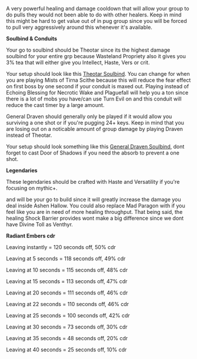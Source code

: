 **<a href="https://www.wowhead.com/spell=316958/ashen-hallow" data-wowhead="spell=316958"></a>**

A very powerful healing and damage cooldown that will allow your group to do pulls they would not been able to do with other healers. Keep in mind this might be hard to get value out of in pug group since you will be forced to pull very aggressively around this whenever it's available.

**Soulbind & Conduits**

Your go to soulbind should be Theotar since its the highest damage soulbind for your entire grp because Wasteland Propriety also it gives you 3% tea that will either give you Intellect, Haste, Vers or crit.

Your setup should look like this [Theotar Soulbind](https://www.wowhead.com/soulbind-calc/venthyr/theotar-the-mad-duke/paladin/Awa-774CBS1ECBUtdAgSBTD0CCUwEAgiFStjCDUsqgg). You can change 
<a href="https://www.wowhead.com/spell=339316/echoing-blessings" data-wowhead="spell=339316"></a> for 
<a href="https://www.wowhead.com/spell=339124/pure-concentration" data-wowhead="spell=339124"></a> when you are playing Mists of Tirna Scithe because this will reduce the fear effect on first boss by one second if your conduit is maxed out. Playing <a href="https://www.wowhead.com/spell=339292/wrench-evil" data-wowhead="spell=339292"></a> instead of Echoing Blessing for Necrotic Wake and Plaguefall will help you a ton since there is a lot of mobs you have/can use Turn Evil on and this conduit will reduce the cast timer by a large amount.

General Draven should generally only be played if it would allow you surviving a one shot or if you're pugging 24+ keys. Keep in mind that you are losing out on a noticable amount of group damage by playing Draven instead of Theotar.

Your setup should look something like this [General Draven Soulbind](https://www.wowhead.com/soulbind-calc/venthyr/general-draven/paladin/Awa-b5YDBS10ChUtRAolLVwKEgUwEAolMPQKIRUrYwo), dont forget to cast Door of Shadows if you need the absorb to prevent a one shot.

**Legendaries**

These legendaries should be crafted with Haste and Versatility if you're focusing on mythic+.

<a href="https://www.wowhead.com/spell=355447/radiant-embers" data-wowhead="spell=355447"></a> and <a href="https://www.wowhead.com/spell=337594/the-mad-paragon" data-wowhead="spell=337594"></a> will be your go to build since it will greatly increase the damage you deal inside Ashen Hallow. You could also replace Mad Paragon with <a href="https://www.wowhead.com/spell=337825/shock-barrier" data-wowhead="spell=337825"></a> if you feel like you are in need of more healing throughput. That being said, the healing Shock Barrier provides wont make a big difference since we dont have Divine Toll as Venthyr.

**Radiant Embers cdr**

Leaving instantly = 120 seconds off, 50% cdr

Leaving at 5 seconds = 118 seconds off, 49% cdr

Leaving at 10 seconds = 115 seconds off, 48% cdr

Leaving at 15 seconds = 113 seconds off, 47% cdr

Leaving at 20 seconds = 111 seconds off, 46% cdr

Leaving at 22 seconds = 110 seconds off, 46% cdr

Leaving at 25 seconds = 100 seconds off, 42% cdr

Leaving at 30 seconds = 73 seconds off, 30% cdr

Leaving at 35 seconds = 48 seconds off, 20% cdr

Leaving at 40 seconds = 25 seconds off, 10% cdr


